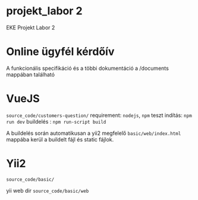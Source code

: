 # projekt_labor 2
EKE Projekt Labor 2

# Online ügyfél kérdőív
A funkcionális specifikáció és a többi dokumentáció a /documents mappában található

# VueJS
`source_code/customers-question/`
requirement: `nodejs`, `npm`
teszt indítás: `npm run dev` 
buildelés : `npm run-script build`

A buildelés során automatikusan a yii2 megfelelő `basic/web/index.html` mappába kerül a buildelt fájl és static fájlok.


# Yii2
`source_code/basic/`

yii web dir
`source_code/basic/web`

